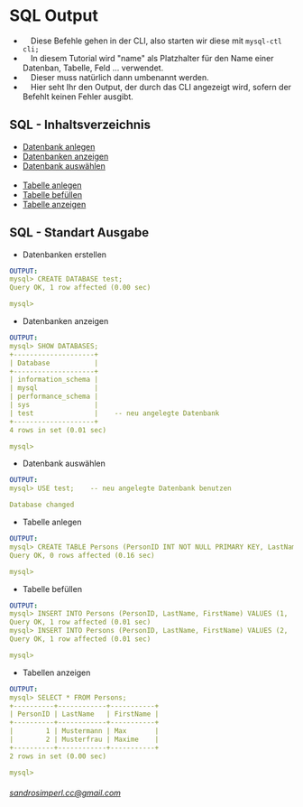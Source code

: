 # SQL Output
* &emsp;Diese Befehle gehen in der CLI, also starten wir diese mit `` mysql-ctl cli; ``<br />
* &emsp;In diesem Tutorial wird "name" als Platzhalter für den Name einer Datenban, Tabelle, Feld ... verwendet.<br />
* &emsp;Dieser muss natürlich dann umbenannt werden.<br />
* &emsp;Hier seht Ihr den Output, der durch das CLI angezeigt wird, sofern der Befehlt keinen Fehler ausgibt.<br />

## SQL - Inhaltsverzeichnis
* <a href="#l1">Datenbank anlegen</a>
* <a href="#l2">Datenbanken anzeigen</a>
* <a href="#l3">Datenbank auswählen</a><br /><br />
* <a href="#l4">Tabelle anlegen</a>
* <a href="#l5">Tabelle befüllen</a>
* <a href="#l6">Tabelle anzeigen</a>

## SQL - Standart Ausgabe
  * <a name="l1">Datenbanken erstellen</a><br />
```yaml
OUTPUT:
mysql> CREATE DATABASE test;
Query OK, 1 row affected (0.00 sec)

mysql>
```
  * <a name="l2">Datenbanken anzeigen</a><br />
```yaml
OUTPUT:
mysql> SHOW DATABASES;
+--------------------+
| Database           |
+--------------------+
| information_schema |
| mysql              |
| performance_schema |
| sys                |
| test               |    -- neu angelegte Datenbank
+--------------------+
4 rows in set (0.01 sec)

mysql>
```
  * <a name="l3">Datenbank auswählen</a><br />
```yaml
OUTPUT:
mysql> USE test;    -- neu angelegte Datenbank benutzen

Database changed
```
  * <a name="l4">Tabelle anlegen</a><br />
```yaml
OUTPUT:
mysql> CREATE TABLE Persons (PersonID INT NOT NULL PRIMARY KEY, LastName VARCHAR(255), FirstName VARCHAR(255));
Query OK, 0 rows affected (0.16 sec)

mysql>
```
  * <a name="l5">Tabelle befüllen</a><br />
```yaml
OUTPUT:
mysql> INSERT INTO Persons (PersonID, LastName, FirstName) VALUES (1, 'Mustermann', 'Max');
Query OK, 1 row affected (0.01 sec)
mysql> INSERT INTO Persons (PersonID, LastName, FirstName) VALUES (2, 'Musterfrau', 'Maxime');
Query OK, 1 row affected (0.01 sec)

mysql>
```
  * <a name="l6">Tabellen anzeigen</a><br />
```yaml
OUTPUT:
mysql> SELECT * FROM Persons;
+----------+------------+-----------+
| PersonID | LastName   | FirstName |
+----------+------------+-----------+
|        1 | Mustermann | Max       |
|        2 | Musterfrau | Maxime    |
+----------+------------+-----------+
2 rows in set (0.00 sec)

mysql>
```



###### sandrosimperl.cc@gmail.com
